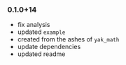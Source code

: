 ### 0.1.0+14
- fix analysis
- updated `example`
- created from the ashes of `yak_math`
- update dependencies
- updated readme

